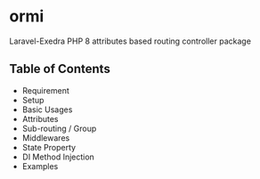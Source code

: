 # ormi
Laravel-Exedra PHP 8 attributes based routing controller package

## Table of Contents
- Requirement
- Setup
- Basic Usages
- Attributes
- Sub-routing / Group
- Middlewares
- State Property
- DI Method Injection
- Examples
